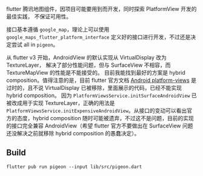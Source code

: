 flutter 腾讯地图组件，因项目可能要用到而开发，同时探索 PlatformView 开发的最佳实践，
不保证可用性。

接口基本遵循 `google_map`，理论上可以使用 `google_maps_flutter_platform_interface`
定义好的接口进行开发，不过还是决定尝试 all in `pigeon`。

从 flutter v3 开始，AndroidView 的默认实现从 VirtualDisplay 改为 TextureLayer，
解决了部分性能问题，但与 SurfaceView 不相容，而 TextureMapView 的性能是不能接受的。
目前我能找到最好的方案是 hybrid composition。值得注意的是，目前 flutter 官方文档
[Android platform-views](https://docs.flutter.dev/development/platform-integration/android/platform-views)
是过时的，且不说 VirtualDisplay 已被移除，里面展示的代码，已经不能实现 hybrid composition。
因为 `PlatformViewsService.initSurfaceAndroidView` 已被改成用于实现 TextureLayer，正确的用法是
`PlatformViewsService.initExpensiveAndroidView`。从接口的变动可以看出官方的态度，hybrid composition
随时可能被遗弃，不过这不是问题，目前的实现的接口完全兼容 AndroidView（希望 flutter 官方不要做出在
SurfaceView 问题还没解决之前就移除 hybrid composition 的愚蠢决定）。

## Build

```
flutter pub run pigeon --input lib/src/pigeon.dart
```
